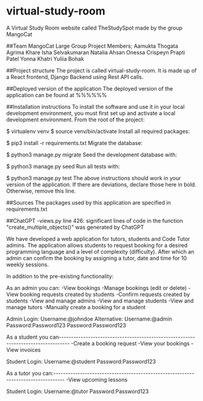 # virtual-study-room
A Virtual Study Room website called TheStudySpot made by the group MangoCat

##Team MangoCat Large Group Project Members;
Aamukta Thogata
Agrima Khare
Isha Selvakumaran
Natalia Ahsan
Onessa Crispeyn
Prapti Patel
Yonna Khatri
Yuliia Bohak

##Project structure
The project is called virtual-study-room. It is made up of a React frontend, Django Backend using Rest API calls.

##Deployed version of the application
The deployed version of the application can be found at %%%%%%

##Installation instructions
To install the software and use it in your local development environment, you must first set up and activate a local development environment. From the root of the project:

$ virtualenv venv
$ source venv/bin/activate
Install all required packages:

$ pip3 install -r requirements.txt
Migrate the database:

$ python3 manage.py migrate
Seed the development database with:

$ python3 manage.py seed
Run all tests with:

$ python3 manage.py test
The above instructions should work in your version of the application. If there are deviations, declare those here in bold. Otherwise, remove this line.

##Sources
The packages used by this application are specified in requirements.txt

##ChatGPT -views.py line 426: significant lines of code in the function "create_multiple_objects()" was generated by ChatGPT

We have developed a web application for tutors, students and Code Tutor admins. The application allows students to request booking for a desired programming language and a level of complexity (difficulty). After which an admin can confirm the booking by assigning a tutor, date and time for 10 weekly sessions.

In addition to the pre-existing functionality:

As an admin you can: -View bookings -Manage bookings (edit or delete) -View booking requests created by students -Confirm requests created by students -View and manage admins -View and manage students -View and manage tutors -Manually create a booking for a student

Admin Login: Username:@johndoe Alternative: Username:@admin Password:Password123 Password:Password123

As a student you can---------------------------------------------------------------------------------- -Create a booking request -View your bookings -View invoices

Student Login: Username:@student Password:Password123

As a tutor you can:---------------------------------------------------------------------------------- -View upcoming lessons

Student Login: Username:@tutor Password:Password123
